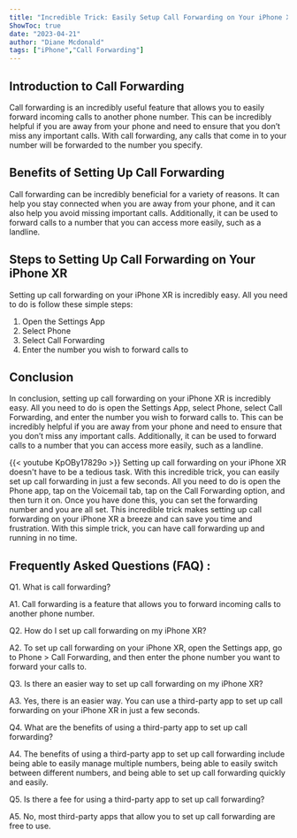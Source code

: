 ```yaml
---
title: "Incredible Trick: Easily Setup Call Forwarding on Your iPhone XR in Just a Few Seconds!"
ShowToc: true 
date: "2023-04-21"
author: "Diane Mcdonald" 
tags: ["iPhone","Call Forwarding"]
---
```

## Introduction to Call Forwarding

Call forwarding is an incredibly useful feature that allows you to easily forward incoming calls to another phone number. This can be incredibly helpful if you are away from your phone and need to ensure that you don’t miss any important calls. With call forwarding, any calls that come in to your number will be forwarded to the number you specify. 

## Benefits of Setting Up Call Forwarding

Call forwarding can be incredibly beneficial for a variety of reasons. It can help you stay connected when you are away from your phone, and it can also help you avoid missing important calls. Additionally, it can be used to forward calls to a number that you can access more easily, such as a landline. 

## Steps to Setting Up Call Forwarding on Your iPhone XR

Setting up call forwarding on your iPhone XR is incredibly easy. All you need to do is follow these simple steps: 

1. Open the Settings App
2. Select Phone
3. Select Call Forwarding
4. Enter the number you wish to forward calls to 

## Conclusion

In conclusion, setting up call forwarding on your iPhone XR is incredibly easy. All you need to do is open the Settings App, select Phone, select Call Forwarding, and enter the number you wish to forward calls to. This can be incredibly helpful if you are away from your phone and need to ensure that you don’t miss any important calls. Additionally, it can be used to forward calls to a number that you can access more easily, such as a landline.

{{< youtube KpOBy17829o >}} 
Setting up call forwarding on your iPhone XR doesn't have to be a tedious task. With this incredible trick, you can easily set up call forwarding in just a few seconds. All you need to do is open the Phone app, tap on the Voicemail tab, tap on the Call Forwarding option, and then turn it on. Once you have done this, you can set the forwarding number and you are all set. This incredible trick makes setting up call forwarding on your iPhone XR a breeze and can save you time and frustration. With this simple trick, you can have call forwarding up and running in no time.

## Frequently Asked Questions (FAQ) :
Q1. What is call forwarding?

A1. Call forwarding is a feature that allows you to forward incoming calls to another phone number. 

Q2. How do I set up call forwarding on my iPhone XR?

A2. To set up call forwarding on your iPhone XR, open the Settings app, go to Phone > Call Forwarding, and then enter the phone number you want to forward your calls to.

Q3. Is there an easier way to set up call forwarding on my iPhone XR?

A3. Yes, there is an easier way. You can use a third-party app to set up call forwarding on your iPhone XR in just a few seconds. 

Q4. What are the benefits of using a third-party app to set up call forwarding?

A4. The benefits of using a third-party app to set up call forwarding include being able to easily manage multiple numbers, being able to easily switch between different numbers, and being able to set up call forwarding quickly and easily. 

Q5. Is there a fee for using a third-party app to set up call forwarding?

A5. No, most third-party apps that allow you to set up call forwarding are free to use.


